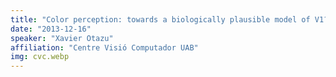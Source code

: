 ```yaml
---
title: "Color perception: towards a biologically plausible model of V1?"
date: "2013-12-16"
speaker: "Xavier Otazu"
affiliation: "Centre Visió Computador UAB"
img: cvc.webp
---
```

